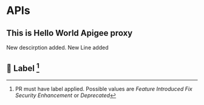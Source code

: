 # APIs

## This is Hello World Apigee proxy

New descirption added. New Line added

## 📝 Label [^1]

[^1]: PR must have label applied. Possible values are  *Feature Introduced* *Fix* *Security Enhancement* or *Deprecated*

